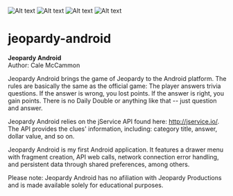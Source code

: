 ![Alt text](https://github.com/calemccammon/jeopardy-android/3.png "Screenshot")
![Alt text](https://github.com/calemccammon/jeopardy-android/1.png "Screenshot")
![Alt text](https://github.com/calemccammon/jeopardy-android/4.png "Screenshot")
![Alt text](https://github.com/calemccammon/jeopardy-android/2.png "Screenshot")

# jeopardy-android
<b>Jeopardy Android</b><br/>
Author: Cale McCammon

Jeopardy Android brings the game of Jeopardy to the Android platform. The rules are basically the same as
the official game: The player answers trivia questions. If the answer is wrong, you lost points. If the
answer is right, you gain points. There is no Daily Double or anything like that -- just question and 
answer.

Jeopardy Android relies on the jService API found here: http://jservice.io/. The API provides the 
clues' information, including: category title, answer, dollar value, and so on.

Jeopardy Android is my first Android application. It features a drawer menu with fragment creation, 
API web calls, network connection error handling,  and persistent data through shared preferences, 
among others.

Please note: Jeopardy Android has no afiliation with Jeopardy Productions and is made available solely 
for educational purposes.

